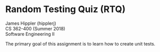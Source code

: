 # Random Testing Quiz (RTQ) 
James Hippler (hipplerj)  
CS 362-400 (Summer 2018)  
Software Engineering II  

The primary goal of this assignment is to learn how to create unit tests.  
